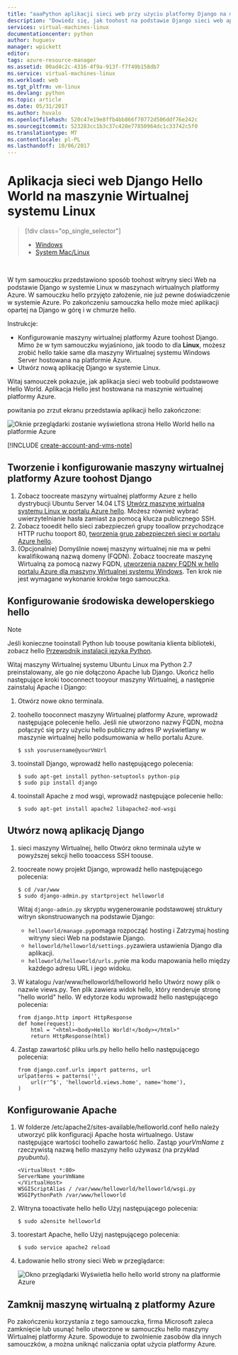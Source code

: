 ```yaml
---
title: "aaaPython aplikacji sieci web przy użyciu platformy Django na maszynie Wirtualnej platformy Azure systemu Linux | Dokumentacja firmy Microsoft"
description: "Dowiedz się, jak toohost na podstawie Django sieci web aplikacji na platformie Azure przy użyciu maszyny Wirtualnej systemu Linux."
services: virtual-machines-linux
documentationcenter: python
author: huguesv
manager: wpickett
editor: 
tags: azure-resource-manager
ms.assetid: 00ad4c2c-4316-4f9a-913f-f7f49b158db7
ms.service: virtual-machines-linux
ms.workload: web
ms.tgt_pltfrm: vm-linux
ms.devlang: python
ms.topic: article
ms.date: 05/31/2017
ms.author: huvalo
ms.openlocfilehash: 520c47e19e8ffb4bb866f70772d506ddf76e242c
ms.sourcegitcommit: 523283cc1b3c37c428e77850964dc1c33742c5f0
ms.translationtype: MT
ms.contentlocale: pl-PL
ms.lasthandoff: 10/06/2017
---
```

# <a name="django-hello-world-web-app-on-a-linux-vm"></a>Aplikacja sieci web Django Hello World na maszynie Wirtualnej systemu Linux
> [!div class="op_single_selector"]
> * [Windows](../windows/classic/python-django-web-app.md?toc=%2fazure%2fvirtual-machines%2fwindows%2fclassic%2ftoc.json)
> * [System Mac/Linux](../windows/classic/python-django-web-app.md?toc=%2fazure%2fvirtual-machines%2flinux%2ftoc.json)
> 
> 

<br>

W tym samouczku przedstawiono sposób toohost witryny sieci Web na podstawie Django w systemie Linux w maszynach wirtualnych platformy Azure. W samouczku hello przyjęto założenie, nie już pewne doświadczenie w systemie Azure. Po zakończeniu samouczka hello może mieć aplikacji opartej na Django w górę i w chmurze hello.

Instrukcje:

* Konfigurowanie maszyny wirtualnej platformy Azure toohost Django. Mimo że w tym samouczku wyjaśniono, jak toodo to dla **Linux**, możesz zrobić hello takie same dla maszyny Wirtualnej systemu Windows Server hostowana na platformie Azure. 
* Utwórz nową aplikację Django w systemie Linux.

Witaj samouczek pokazuje, jak aplikacja sieci web toobuild podstawowe Hello World. Aplikacja Hello jest hostowana na maszynie wirtualnej platformy Azure.

powitania po zrzut ekranu przedstawia aplikacji hello zakończone:

![Oknie przeglądarki zostanie wyświetlona strona Hello World hello na platformie Azure](./media/python-django-web-app/mac-linux-django-helloworld-browser.png)

[!INCLUDE [create-account-and-vms-note](../../../includes/create-account-and-vms-note.md)]

## <a name="create-and-set-up-an-azure-virtual-machine-toohost-django"></a>Tworzenie i konfigurowanie maszyny wirtualnej platformy Azure toohost Django

1. Zobacz toocreate maszyny wirtualnej platformy Azure z hello dystrybucji Ubuntu Server 14.04 LTS [Utwórz maszynę wirtualną systemu Linux w portalu Azure hello](quick-create-portal.md?toc=%2fazure%2fvirtual-machines%2flinux%2ftoc.json). Możesz również wybrać uwierzytelnianie hasła zamiast za pomocą klucza publicznego SSH.
2. Zobacz tooedit hello sieci zabezpieczeń grupy tooallow przychodzące HTTP ruchu tooport 80, [tworzenia grup zabezpieczeń sieci w portalu Azure hello](../../virtual-network/virtual-networks-create-nsg-arm-pportal.md).
3. (Opcjonalnie) Domyślnie nowej maszyny wirtualnej nie ma w pełni kwalifikowaną nazwą domeny (FQDN).  Zobacz toocreate maszynę Wirtualną za pomocą nazwy FQDN, [utworzenia nazwy FQDN w hello portalu Azure dla maszyny Wirtualnej systemu Windows](../windows/portal-create-fqdn.md?toc=%2fazure%2fvirtual-machines%2flinux%2ftoc.json). Ten krok nie jest wymagane wykonanie kroków tego samouczka.

## <a id="setup"></a>Konfigurowanie środowiska deweloperskiego hello
> [!NOTE]
> Jeśli konieczne tooinstall Python lub toouse powitania klienta biblioteki, zobacz hello [Przewodnik instalacji języka Python](../../python-how-to-install.md).

Witaj maszyny Wirtualnej systemu Ubuntu Linux ma Python 2.7 preinstalowany, ale go nie dołączono Apache lub Django. Ukończ hello następujące kroki tooconnect tooyour maszyny Wirtualnej, a następnie zainstaluj Apache i Django:

1. Otwórz nowe okno terminala.
2. toohello tooconnect maszyny Wirtualnej platformy Azure, wprowadź następujące polecenie hello. Jeśli nie utworzono nazwy FQDN, można połączyć się przy użyciu hello publiczny adres IP wyświetlany w maszynie wirtualnej hello podsumowania w hello portalu Azure.
   
       $ ssh yourusername@yourVmUrl
3. tooinstall Django, wprowadź hello następującego polecenia:
   
       $ sudo apt-get install python-setuptools python-pip
       $ sudo pip install django
4. tooinstall Apache z mod wsgi, wprowadź następujące polecenie hello:
   
       $ sudo apt-get install apache2 libapache2-mod-wsgi

## <a name="create-a-new-django-app"></a>Utwórz nową aplikację Django
1. sieci maszyny Wirtualnej, hello Otwórz okno terminala użyte w powyższej sekcji hello tooaccess SSH toouse.
2. toocreate nowy projekt Django, wprowadź hello następującego polecenia:
   
       $ cd /var/www
       $ sudo django-admin.py startproject helloworld
   
   Witaj `django-admin.py` skryptu wygenerowanie podstawowej struktury witryn skonstruowanych na podstawie Django:
   
   * `helloworld/manage.py`pomaga rozpocząć hosting i Zatrzymaj hosting witryny sieci Web na podstawie Django.
   * `helloworld/helloworld/settings.py`zawiera ustawienia Django dla aplikacji.
   * `helloworld/helloworld/urls.py`nie ma kodu mapowania hello między każdego adresu URL i jego widoku.
3. W katalogu /var/www/helloworld/helloworld hello Utwórz nowy plik o nazwie views.py. Ten plik zawiera widok hello, który renderuje stronę "hello world" hello. W edytorze kodu wprowadź hello następującego polecenia:
   
       from django.http import HttpResponse
       def home(request):
           html = "<html><body>Hello World!</body></html>"
           return HttpResponse(html)
4. Zastąp zawartość pliku urls.py hello hello hello następującego polecenia:
   
       from django.conf.urls import patterns, url
       urlpatterns = patterns('',
           url(r'^$', 'helloworld.views.home', name='home'),
       )

## <a name="set-up-apache"></a>Konfigurowanie Apache
1. W folderze /etc/apache2/sites-available/helloworld.conf hello należy utworzyć plik konfiguracji Apache hosta wirtualnego. Ustaw następujące wartości toohello zawartość hello. Zastąp *yourVmName* z rzeczywistą nazwą hello maszyny hello używasz (na przykład *pyubuntu*).
   
       <VirtualHost *:80>
       ServerName yourVmName
       </VirtualHost>
       WSGIScriptAlias / /var/www/helloworld/helloworld/wsgi.py
       WSGIPythonPath /var/www/helloworld
2. Witryna tooactivate hello hello Użyj następującego polecenia:
   
       $ sudo a2ensite helloworld
3. toorestart Apache, hello Użyj następującego polecenia:
   
       $ sudo service apache2 reload
4. Ładowanie hello strony sieci Web w przeglądarce:
   
   ![Okno przeglądarki Wyświetla hello hello world strony na platformie Azure](./media/python-django-web-app/mac-linux-django-helloworld-browser.png)

## <a name="shut-down-your-azure-virtual-machine"></a>Zamknij maszynę wirtualną z platformy Azure
Po zakończeniu korzystania z tego samouczka, firma Microsoft zaleca zamknięcie lub usunąć hello utworzone w samouczku hello maszyny Wirtualnej platformy Azure. Spowoduje to zwolnienie zasobów dla innych samouczków, a można uniknąć naliczania opłat użycia platformy Azure.

